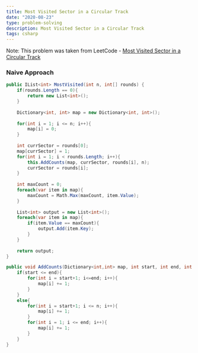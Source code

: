```yaml
---
title: Most Visited Sector in a Circular Track
date: "2020-08-23"
type: problem-solving
description: Most Visited Sector in a Circular Track
tags: csharp
---
```


Note: This problem was taken from LeetCode - [Most Visited Sector in a Circular Track](https://leetcode.com/problems/most-visited-sector-in-a-circular-track/)

### Naive Approach

```csharp
public IList<int> MostVisited(int n, int[] rounds) {
	if(rounds.Length == 0){
		return new List<int>();
	}
	
	Dictionary<int, int> map = new Dictionary<int, int>();
	
	for(int i = 1; i <= n; i++){
		map[i] = 0;
	}
	
	int currSector = rounds[0];
	map[currSector] = 1;
	for(int i = 1; i < rounds.Length; i++){
		this.AddCounts(map, currSector, rounds[i], n);
		currSector = rounds[i];
	}
	
	int maxCount = 0;
	foreach(var item in map){
		maxCount = Math.Max(maxCount, item.Value);
	}
	
	List<int> output = new List<int>();
	foreach(var item in map){
		if(item.Value == maxCount){
			output.Add(item.Key);
		}
	}
	
	return output;        
}

public void AddCounts(Dictionary<int,int> map, int start, int end, int n){
	if(start <= end){
		for(int i = start+1; i<=end; i++){
			map[i] += 1;
		}
	}
	else{
		for(int i = start+1; i <= n; i++){
			map[i] += 1;
		}
		for(int i = 1; i <= end; i++){
			map[i] += 1;
		}
	}
}
```
